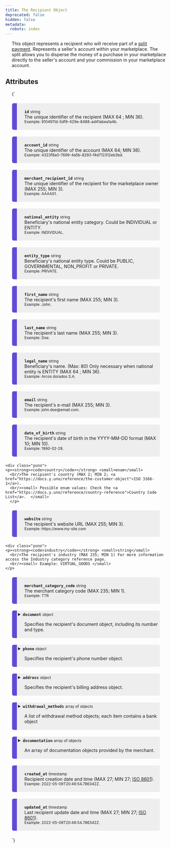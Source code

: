 ```yaml
---
title: The Recipient Object
deprecated: false
hidden: false
metadata:
  robots: index
---
```

This object represents a recipient who will receive part of a [split payment](doc:split-payments-marketplace). Represents a seller's account within your marketplace. The split allows you to disperse the money of a purchase in your marketplace directly to the seller's account and your commission in your marketplace account.

## Attributes

<HTMLBlock>{`
<div>
  <div class="yuno">
    <p><strong><code>id</code></strong> <small>string</small>
      <br/>The unique identifier of the recipient (MAX 64 ; MIN 36).
      <br/><small> Example: 9104911d-5df9-429e-8488-ad41abea1a4b. </small>
    </p>	
  </div>
  
  <div class="yuno">
  <p><strong><code>account_id</code></strong> <small>string</small>
    <br />The unique identifier of the account (MAX 64; MIN 36).
    <br/><small> Example: 4323f8a0-7699-4a5b-8293-f4d712312eb3bd. </small>
    </p>
	</div>
  
  <div class="yuno">
    <p><strong><code>merchant_recipient_id</code></strong> <small>string</small>
      <br/>The unique identifier of the recipient for the marketplace owner (MAX 255; MIN 3).
      <br/><small> Example: AAAA01. </small>
    </p>	
  </div>
  
  <div class="yuno">
    <p><strong><code>national_entity</code></strong> <small>string</small>
      <br/>Beneficiary's national entity category. Could be INDIVIDUAL or ENTITY.
      <br/><small> Example: INDIVIDUAL. </small>
    </p>	
  </div>
  <div class="yuno">
    <p><strong><code>entity_type</code></strong> <small>string</small>
      <br/>Beneficiary's national entity type. Could be PUBLIC, GOVERNMENTAL, NON_PROFIT or PRIVATE.
      <br/><small> Example: PRIVATE. </small>
    </p>	
  </div>
  
  <div class="yuno">
    <p><strong><code>first_name</code></strong> <small>string</small>
      <br/>The recipient's first name (MAX 255; MIN 3).
      <br/><small> Example: John. </small>
    </p>	
  </div>
  
  <div class="yuno">
    <p><strong><code>last_name</code></strong> <small>string</small>
      <br/>The recipient's last name (MAX 255; MIN 3).
      <br/><small> Example: Doe. </small>
    </p>	
  </div>
  
  <div class="yuno">
    <p><strong><code>legal_name</code></strong> <small>string</small>
      <br/>Beneficiary's name. (Max: 80) Only necessary when national entity is ENTITY (MAX 64 ; MIN 36).
      <br/><small> Example: Arcos dorados S.A. </small>
    </p>	
  </div>
  
  <div class="yuno">
    <p><strong><code>email</code></strong> <small>string</small>
      <br/>The recipient's e-mail (MAX 255; MIN 3).
      <br/><small> Example: john.doe@email.com. </small>
    </p>	
  </div>
 <div class="yuno">
    <p><strong><code>date_of_birth</code></strong> <small>string</small>
      <br/>The recipient's date of birth in the YYYY-MM-DD format (MAX 10; MIN 10).
      <br/><small> Example: 1990-02-28. </small>
    </p>	
  </div>
  
    <div class="yuno">
    <p><strong><code>country</code></strong> <small>enum</small>
      <br/>The recipient's country (MAX 2; MIN 2; <a href="https://docs.y.uno/reference/the-customer-object">ISO 3166-1</a>).
      <br/><small> Possible enum values: Check the <a href="https://docs.y.uno/reference/country-reference">Country Code List</a>.  </small>
      </p>	
  </div>
  
  <div class="yuno">
    <p><strong><code>website</code></strong> <small>string</small>
      <br/>The recipient's website URL (MAX 255; MIN 3).
      <br/><small> Example: https://www.my-site.com </small>
    </p>	
  </div>
  
    <div class="yuno">
    <p><strong><code>industry</code></strong> <small>string</small>
      <br/>The recipient's industry (MAX 235; MIN 1) For more information access the Industry category reference page.
      <br/><small> Example: VIRTUAL_GOODS </small>
    </p>	
  </div>
  
   <div class="yuno">
    <p><strong><code>merchant_category_code</code></strong> <small>string</small>
      <br/>The merchant category code (MAX 235; MIN 1).
      <br/><small> Example: TTR </small>
    </p>	
  </div>

  <details class="yuno">
    <summary><strong><code>document</code></strong> <small>object</small>
      <br/><p>Specifies the recipient's document object, including its number and type.</p>
    </summary>
    <div>
      <p><strong><code>document_number</code></strong> <small>string</small>
        <br/>The recipient's document number (MAX 40; MIN 3).
        <br/><small> Example: 1093333333.  </small>  </p>
      </p>
      <p><strong><code>document_type</code></strong> <small>enum</small>
        <br/>The recipient's document type (MAX 6, MIN 2).
        <br/><small> Possible enum values: Check the <a href="https://docs.y.uno/reference/the-customer-object#document-type-list">Document Type List</a>.  </small>
    </p>
    </div>
  </details>
  
  <details class="yuno">
    <summary><strong><code>phone</code></strong> <small>object</small>
      <br/><p>Specifies the recipient's phone number object.</p>
    </summary>
    <div>
      <p><strong><code>country_code</code></strong> <small>string</small>
        <br/>The country code of the recipient's phone (MAX 3; MIN 2).
        <br/><small> Example: 57.  </small>  
      </p>
      <p><strong><code>number</code></strong> <small>string</small>
        <br/>The recipient's phone number, without the country code (MAX 32; MIN 1).
        <br/><small> Example: 3132450765.  </small>  
      </p>
    </div>
  </details>
  
  <details class="yuno">
    <summary><strong><code>address</code></strong> <small>object</small>
      <br/><p>Specifies the recipient's billing address object.</p>
    </summary>
    <div>
      <p><strong><code>address_line_1</code></strong> <small>string</small>
        <br/>The primary billing address line of the recipient (MAX 255; MIN 3).
        <br/><small> Example: Calle 34 # 56 - 78.  </small>  
      </p>
      <p><strong><code>address_line_2</code></strong> <small>string</small>
        <br/>The secondary billing address line of the recipient (MAX 255; MIN 3).
        <br/><small> Example: Apartamento 502, Torre I. </small>  
      </p>
      <p><strong><code>city</code></strong> <small>string</small>
        <br/>The city considered for the billing address (MAX 255; MIN 3).
        <br/><small> Example: Bogotá.  </small>  
      </p>
      <p><strong><code>country</code></strong> <small>enum</small>
        <br/>The country considered for the billing address (MAX 2; MIN 2; <a href="https://docs.y.uno/reference/the-customer-object">ISO 3166-1</a>).
        <br/><small> Possible enum values: Check the <a href="https://docs.y.uno/reference/country-reference">Country Code List</a>.</small>
      </p>
      <p><strong><code>state</code></strong> <small>string</small>
        <br/>The state considered for the billing address (MAX 255; MIN 3).
        <br/><small> Example: Cundinamarca.  </small>  
      </p>  
      <p><strong><code>zip_code</code></strong> <small>string</small>
        <br/>The zipcode considered for the billing address (MAX 11; MIN 4).
        <br/><small> Example: 111111.  </small>  
      </p>  
    </div>
  </details>
  
  <div>
  <details class="yuno">
    <summary><strong><code>withdrawal_methods</code></strong> <small>array of objects</small>
    <br/><p>A list of withdrawal method objects; each item contains a bank object </p>
    </summary>

    
    <details class="yuno" style="margin-left:1em;">
      <summary><strong><code>bank</code></strong> <small>struct</small>
        <br/><p>Bank details for this withdrawal method.</p>
        </summary>


      <div class="yuno" style="margin-left:2em;">
        <p><strong><code>code</code></strong> <small>string</small>
          <br/>Bank’s code (MAX 3; MIN 3).
          <br/><small>Example: 246</small>
        </p>
      </div>

      <div class="yuno" style="margin-left:2em;">
        <p><strong><code>branch</code></strong> <small>string</small>
          <br/>Bank’s branch (MAX 3; MIN 3).
          <br/><small>Example: 123</small>
        </p>
      </div>

      <div class="yuno" style="margin-left:2em;">
        <p><strong><code>branch_digit</code></strong> <small>string</small>
          <br/>Bank’s branch digit (MAX 1; MIN 1).
          <br/><small>Example: 5</small>
        </p>
      </div>

      <div class="yuno" style="margin-left:2em;">
        <p><strong><code>account</code></strong> <small>string</small>
          <br/>Beneficiary’s bank account number (MAX 250; MIN 3).
          <br/><small>Example: 1093333333</small>
        </p>
      </div>

      <div class="yuno" style="margin-left:2em;">
        <p><strong><code>account_digit</code></strong> <small>string</small>
          <br/>Beneficiary’s bank account digit (MAX 1; MIN 1).
          <br/><small>Example: 7</small>
        </p>
      </div>

      <div class="yuno" style="margin-left:2em;">
        <p><strong><code>account_type</code></strong> <small>enum</small>
          <br/>Beneficiary’s bank account type: <code>CHECKINGS</code> or <code>SAVINGS</code>.
          <br/><small>Example: SAVINGS</small>
        </p>
      </div>

      <div class="yuno" style="margin-left:2em;">
        <p><strong><code>routing</code></strong> <small>string</small>
          <br/>Beneficiary’s bank account routing number.
          <br/><small>Example: 021000021</small>
        </p>
      </div>

      <div class="yuno" style="margin-left:2em;">
        <p><strong><code>country</code></strong> <small>string</small>
          <br/>The bank account’s country (ISO 3166-1 alpha-2).
          <br/><small>Example: CO</small>
        </p>
      </div>

      <div class="yuno" style="margin-left:2em;">
        <p><strong><code>currency</code></strong> <small>string</small>
          <br/>The bank account’s currency (ISO 4217).
          <br/><small>Example: COP</small>
        </p>
      </div>

    </details>
  </details>
</div>

<div>
  <details class="yuno">
    <summary>
      <strong><code>documentation</code></strong> <small>array of objects</small>
      <br/>
      <p>An array of documentation objects provided by the merchant.</p>
    </summary>

    <details class="yuno" style="margin-left:1em;">
      <summary>
        <strong><code>file_name</code></strong> <small>string</small>
        <br/>
        <p>
          The name of the documentation sent (MAX 255; MIN 3).
          <br/>
          <small>Example: receipt.pdf</small>
        </p>
      </summary>
    </details>

    <details class="yuno" style="margin-left:1em;">
      <summary>
        <strong><code>content_type</code></strong> <small>enum</small>
        <br/>
        <p>
          The type of the documentation sent by the merchant.
          <br/>
          <small>Example: RECEIPT</small>
        </p>
      </summary>
    </details>

    <details class="yuno" style="margin-left:1em;">
      <summary>
        <strong><code>content_category</code></strong> <small>string</small>
        <br/>
        <p>
          The category of the documentation sent by the merchant (e.g., INVOICE, ID_PROOF).
        </p>
      </summary>
    </details>

    <details class="yuno" style="margin-left:1em;">
      <summary>
        <strong><code>content</code></strong> <small>string</small>
        <br/>
        <p>
          The content of the documentation encoded in base64 (Max size: 1MB).
          <br/>
          <small>Example:JVBERi0xLjQKJcfs…</small>
        </p>
      </summary>
    </details>

  </details>
</div>

  
  <div class="yuno">
    <p><strong><code>created_at</code></strong> <small>timestamp</small>
      <br/>Recipient creation date and time (MAX 27; MIN 27; <a href="https://en.wikipedia.org/wiki/ISO_8601">ISO 8601</a>).
      <br/><small> Example: 2022-05-09T20:46:54.786342Z.  </small>
    </p>	
  </div>
  
  <div class="yuno">
    <p><strong><code>updated_at</code></strong> <small>timestamp</small>
      <br/>Last recipient update date and time (MAX 27; MIN 27; <a href="https://en.wikipedia.org/wiki/ISO_8601">ISO 8601</a>).
      <br/><small> Example: 2022-05-09T20:46:54.786342Z.  </small>
</p>	
  </div>
  
</div>

<style>
  :root {
    --yuno-main-color: #614AD6;
    --yellow: #CEE65A;
  }
  details {
    display: flex;
    overflow: hidden;
  }
    p {
      margin-left: 20px;
    }
    .yuno {
   	  --highlight: var(#eee) ;
    	background: #eee;
      margin: 1.5em;
      border-radius: 5px;
      border-left: 15px solid var(--yuno-main-color);
      padding: 0.25em;
    }
</style>
`}</HTMLBlock>